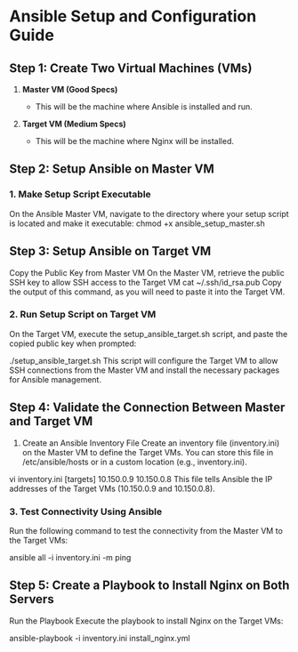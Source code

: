 # Ansible Setup and Configuration Guide

## Step 1: Create Two Virtual Machines (VMs)

1. **Master VM (Good Specs)**
   - This will be the machine where Ansible is installed and run.
   
2. **Target VM (Medium Specs)**
   - This will be the machine where Nginx will be installed.

## Step 2: Setup Ansible on Master VM

### 1. **Make Setup Script Executable**

On the Ansible Master VM, navigate to the directory where your setup script is located and make it executable:
chmod +x ansible_setup_master.sh

##  Step 3: Setup Ansible on Target VM

Copy the Public Key from Master VM
On the Master VM, retrieve the public SSH key to allow SSH access to the Target VM
cat ~/.ssh/id_rsa.pub
Copy the output of this command, as you will need to paste it into the Target VM.

### 2. **Run Setup Script on Target VM**
On the Target VM, execute the setup_ansible_target.sh script, and paste the copied public key when prompted:

./setup_ansible_target.sh
This script will configure the Target VM to allow SSH connections from the Master VM and install the necessary packages for Ansible management.

##  Step 4: Validate the Connection Between Master and Target VM

1. Create an Ansible Inventory File
Create an inventory file (inventory.ini) on the Master VM to define the Target VMs. You can store this file in /etc/ansible/hosts or in a custom location (e.g., inventory.ini).

vi inventory.ini
[targets]
10.150.0.9
10.150.0.8
This file tells Ansible the IP addresses of the Target VMs (10.150.0.9 and 10.150.0.8).
### 3. **Test Connectivity Using Ansible**
Run the following command to test the connectivity from the Master VM to the Target VMs:

ansible all -i inventory.ini -m ping

## Step 5: Create a Playbook to Install Nginx on Both Servers

Run the Playbook
Execute the playbook to install Nginx on the Target VMs:

ansible-playbook -i inventory.ini install_nginx.yml

